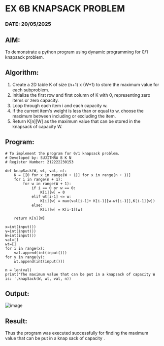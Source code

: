 # EX 6B KNAPSACK PROBLEM

### DATE: 20/05/2025

## AIM:
To demonstrate a python program using dynamic programming for 0/1 knapsack problem.

## Algorithm:

1. Create a 2D table K of size (n+1) x (W+1) to store the maximum value for each subproblem.
2. Initialize the first row and first column of K with 0, representing zero items or zero capacity.
3. Loop through each item i and each capacity w.
4. If the current item's weight is less than or equal to w, choose the maximum between including or excluding the item.
5. Return K[n][W] as the maximum value that can be stored in the knapsack of capacity W.
   
## Program:
```
# To implement the program for 0/1 knapsack problem.
# Developed by: SUJITHRA B K N
# Register Number: 212222230153

def knapSack(W, wt, val, n):
    K = [[0 for x in range(W + 1)] for x in range(n + 1)]
    for i in range(n + 1):
        for w in range(W + 1):
            if i == 0 or w == 0:
                K[i][w] = 0
            elif wt[i-1] <= w:
                K[i][w] = max(val[i-1]+ K[i-1][w-wt[i-1]],K[i-1][w])
            else:
                K[i][w] = K[i-1][w]
 
    return K[n][W]

x=int(input())
y=int(input())
W=int(input())
val=[]
wt=[]
for i in range(x):
    val.append(int(input()))
for y in range(y):
    wt.append(int(input()))

n = len(val)
print('The maximum value that can be put in a knapsack of capacity W is: ',knapSack(W, wt, val, n))
```

## Output:

![image](https://github.com/user-attachments/assets/46f6f10d-bdbd-4e18-91ad-4f35a0e8364c)

## Result:
Thus the program was executed successfully for finding the maximum value that can be put in a knap sack of capacity .
